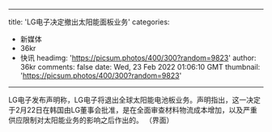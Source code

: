 
---
title: 'LG电子决定撤出太阳能面板业务'
categories: 
 - 新媒体
 - 36kr
 - 快讯
headimg: 'https://picsum.photos/400/300?random=9823'
author: 36kr
comments: false
date: Wed, 23 Feb 2022 01:06:10 GMT
thumbnail: 'https://picsum.photos/400/300?random=9823'
---

<div>   
LG电子发布声明称，LG电子将退出全球太阳能电池板业务。声明指出，这一决定于2月22日在韩国由LG董事会批准，是在全面审查材料物流成本增加，以及严重供应限制对太阳能业务的影响之后作出的。 （界面）  
</div>
            